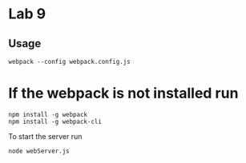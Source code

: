 # Lab 9

## Usage
~~~
webpack --config webpack.config.js
~~~
# If the webpack is not installed run
~~~
npm install -g webpack
npm install -g webpack-cli
~~~
To start the server run
~~~
node webServer.js
~~~
